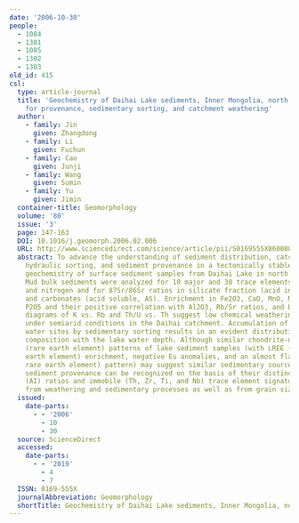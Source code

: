 ```yaml
---
date: '2006-10-30'
people:
  - 1084
  - 1301
  - 1085
  - 1302
  - 1303
old_id: 415
csl:
  type: article-journal
  title: 'Geochemistry of Daihai Lake sediments, Inner Mongolia, north China: Implications
    for provenance, sedimentary sorting, and catchment weathering'
  author:
    - family: Jin
      given: Zhangdong
    - family: Li
      given: Fuchun
    - family: Cao
      given: Junji
    - family: Wang
      given: Sumin
    - family: Yu
      given: Jimin
  container-title: Geomorphology
  volume: '80'
  issue: '3'
  page: 147-163
  DOI: 10.1016/j.geomorph.2006.02.006
  URL: http://www.sciencedirect.com/science/article/pii/S0169555X06000808
  abstract: To advance the understanding of sediment distribution, catchment weathering,
    hydraulic sorting, and sediment provenance in a tectonically stable basin, the
    geochemistry of surface sediment samples from Daihai Lake in north China is presented.
    Mud bulk sediments were analyzed for 10 major and 30 trace elements, organic carbon,
    and nitrogen and for 87Sr/86Sr ratios in silicate fraction (acid insoluble, AI)
    and carbonates (acid soluble, AS). Enrichment in Fe2O3, CaO, MnO, MgO, K2O, and
    P2O5 and their positive correlation with Al2O3, Rb/Sr ratios, and bivariate discrimination
    diagrams of K vs. Rb and Th/U vs. Th suggest low chemical weathering intensity
    under semiarid conditions in the Daihai catchment. Accumulation of clays in deeper
    water sites by sedimentary sorting results in an evident distribution of sediment
    composition with the lake water depth. Although similar chondrite-normalized REE
    (rare earth element) patterns of lake sediment samples (with LREE (light rare
    earth element) enrichment, negative Eu anomalies, and an almost flat HREE (heavy
    rare earth element) pattern) may suggest similar sedimentary source rocks, original
    sediment provenance can be recognized on the basis of their distinctive 87Sr/86Sr
    (AI) ratios and immobile (Th, Zr, Ti, and Nb) trace element signature, separating
    from weathering and sedimentary processes as well as from grain size effect.
  issued:
    date-parts:
      - - '2006'
        - 10
        - 30
  source: ScienceDirect
  accessed:
    date-parts:
      - - '2019'
        - 4
        - 7
  ISSN: 0169-555X
  journalAbbreviation: Geomorphology
  shortTitle: Geochemistry of Daihai Lake sediments, Inner Mongolia, north China
---
```

